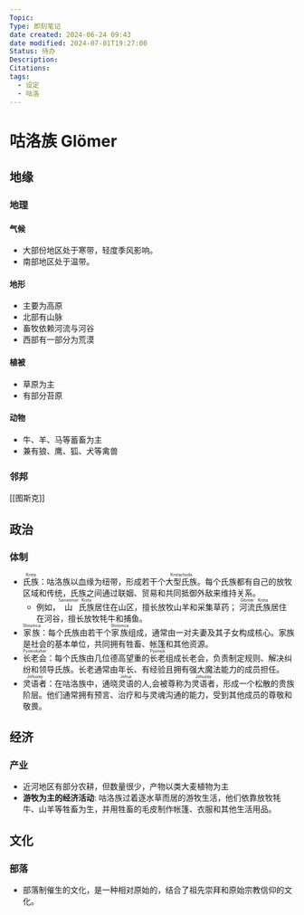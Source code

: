 ```yaml
---
Topic: 
Type: 即刻笔记
date created: 2024-06-24 09:43
date modified: 2024-07-01T19:27:00
Status: 待办
Description: 
Citations: 
tags:
  - 设定
  - 咕洛
---
```

# 咕洛族 Glömer

## 地缘
### 地理
#### 气候
- 大部份地区处于寒带，轻度季风影响。
- 南部地区处于温带。
#### 地形
- 主要为高原
- 北部有山脉
- 畜牧依赖河流与河谷
- 西部有一部分为荒漠
#### 植被
- 草原为主
- 有部分苔原
#### 动物
- 牛、羊、马等蓄畜为主
- 兼有狼、鹰、狐、犬等禽兽
### 邻邦
[[图斯克]]
## 政治
### 体制
* <ruby>氏族<rt>Krota</rt></ruby>：咕洛族以血缘为纽带，形成若干个<ruby>大型氏族<rt>Krotachoda</rt></ruby>。每个氏族都有自己的放牧区域和传统，氏族之间通过联姻、贸易和共同抵御外敌来维持关系。
    * 例如，<ruby>山<rt>Samenmer</rt></ruby><ruby>氏族<rt>Krota</rt></ruby>居住在山区，擅长放牧山羊和采集草药； <ruby>河流<rt>Glömer</rt></ruby><ruby>氏族<rt>Krota</rt></ruby>居住在河谷，擅长放牧牦牛和捕鱼。
* <ruby>家族<rt>Shnomca</rt></ruby>：每个氏族由若干个<ruby>家族<rt>Shnomca</rt></ruby>组成，通常由一对夫妻及其子女构成核心。家族是社会的基本单位，共同拥有牲畜、帐篷和其他资源。
* <ruby>长老会<rt>Pyomokzher</rt></ruby>：每个氏族由几位德高望重的<ruby>长老<rt>Pyomok</rt></ruby>组成长老会，负责制定规则、解决纠纷和领导氏族。长老通常由年长、有经验且拥有强大魔法能力的成员担任。
* <ruby>灵语者<rt>Johuzay</rt></ruby>：在咕洛族中，通晓<ruby>灵语<rt>Johuz</rt></ruby>的人,会被尊称为<ruby>灵语者<rt>Johuzay</rt></ruby>，形成一个松散的贵族阶层。他们通常拥有预言、治疗和与灵魂沟通的能力，受到其他成员的尊敬和敬畏。

## 经济
### 产业
- 近河地区有部分农耕，但数量很少，产物以类大麦植物为主
- **游牧为主的经济活动**:  咕洛族过着逐水草而居的游牧生活，他们依靠放牧牦牛、山羊等牲畜为生，并用牲畜的毛皮制作帐篷、衣服和其他生活用品。

## 文化
### 部落
- 部落制催生的文化，是一种相对原始的，结合了祖先崇拜和原始宗教信仰的文化。
